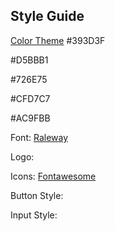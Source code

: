 ## Style Guide

[Color Theme](https://coolors.co/393d3f-d5bbb1-726e75-cfd7c7-ac9fbb)
#393D3F

#D5BBB1

#726E75

#CFD7C7

#AC9FBB

Font: [Raleway](https://fonts.google.com/specimen/Raleway)

Logo:

Icons: [Fontawesome](https://fontawesome.com)

Button Style:

Input Style:
